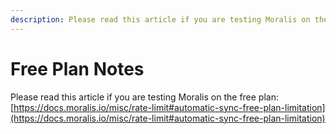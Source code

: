 ```yaml
---
description: Please read this article if you are testing Moralis on the free plan
---
```


# Free Plan Notes

Please read this article if you are testing Moralis on the free plan: [https://docs.moralis.io/misc/rate-limit#automatic-sync-free-plan-limitation](https://docs.moralis.io/misc/rate-limit#automatic-sync-free-plan-limitation)
